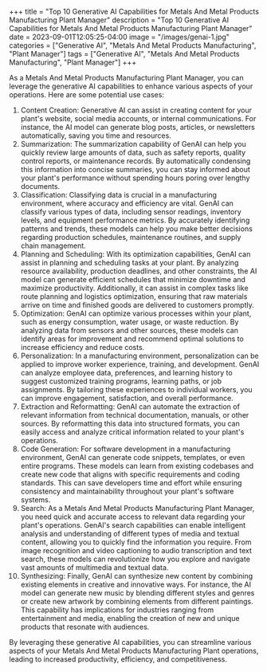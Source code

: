 +++
title = "Top 10 Generative AI Capabilities for Metals And Metal Products Manufacturing Plant Manager"
description = "Top 10 Generative AI Capabilities for Metals And Metal Products Manufacturing Plant Manager"
date = 2023-09-01T12:05:25-04:00
image = "/images/genai-1.jpg"
categories = ["Generative AI", "Metals And Metal Products Manufacturing", "Plant Manager"]
tags = ["Generative AI", "Metals And Metal Products Manufacturing", "Plant Manager"]
+++

As a Metals And Metal Products Manufacturing Plant Manager, you can leverage the generative AI capabilities to enhance various aspects of your operations. Here are some potential use cases:

1. Content Creation: Generative AI can assist in creating content for your plant's website, social media accounts, or internal communications. For instance, the AI model can generate blog posts, articles, or newsletters automatically, saving you time and resources.
2. Summarization: The summarization capability of GenAI can help you quickly review large amounts of data, such as safety reports, quality control reports, or maintenance records. By automatically condensing this information into concise summaries, you can stay informed about your plant's performance without spending hours poring over lengthy documents.
3. Classification: Classifying data is crucial in a manufacturing environment, where accuracy and efficiency are vital. GenAI can classify various types of data, including sensor readings, inventory levels, and equipment performance metrics. By accurately identifying patterns and trends, these models can help you make better decisions regarding production schedules, maintenance routines, and supply chain management.
4. Planning and Scheduling: With its optimization capabilities, GenAI can assist in planning and scheduling tasks at your plant. By analyzing resource availability, production deadlines, and other constraints, the AI model can generate efficient schedules that minimize downtime and maximize productivity. Additionally, it can assist in complex tasks like route planning and logistics optimization, ensuring that raw materials arrive on time and finished goods are delivered to customers promptly.
5. Optimization: GenAI can optimize various processes within your plant, such as energy consumption, water usage, or waste reduction. By analyzing data from sensors and other sources, these models can identify areas for improvement and recommend optimal solutions to increase efficiency and reduce costs.
6. Personalization: In a manufacturing environment, personalization can be applied to improve worker experience, training, and development. GenAI can analyze employee data, preferences, and learning history to suggest customized training programs, learning paths, or job assignments. By tailoring these experiences to individual workers, you can improve engagement, satisfaction, and overall performance.
7. Extraction and Reformatting: GenAI can automate the extraction of relevant information from technical documentation, manuals, or other sources. By reformatting this data into structured formats, you can easily access and analyze critical information related to your plant's operations.
8. Code Generation: For software development in a manufacturing environment, GenAI can generate code snippets, templates, or even entire programs. These models can learn from existing codebases and create new code that aligns with specific requirements and coding standards. This can save developers time and effort while ensuring consistency and maintainability throughout your plant's software systems.
9. Search: As a Metals And Metal Products Manufacturing Plant Manager, you need quick and accurate access to relevant data regarding your plant's operations. GenAI's search capabilities can enable intelligent analysis and understanding of different types of media and textual content, allowing you to quickly find the information you require. From image recognition and video captioning to audio transcription and text search, these models can revolutionize how you explore and navigate vast amounts of multimedia and textual data.
10. Synthesizing: Finally, GenAI can synthesize new content by combining existing elements in creative and innovative ways. For instance, the AI model can generate new music by blending different styles and genres or create new artwork by combining elements from different paintings. This capability has implications for industries ranging from entertainment and media, enabling the creation of new and unique products that resonate with audiences.

By leveraging these generative AI capabilities, you can streamline various aspects of your Metals And Metal Products Manufacturing Plant operations, leading to increased productivity, efficiency, and competitiveness.